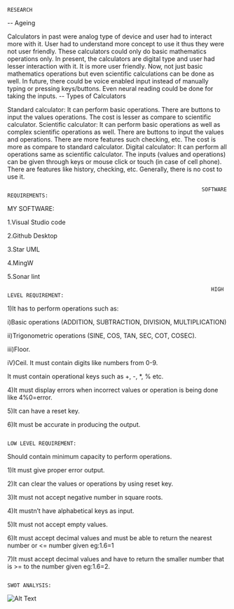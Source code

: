                                                                     
                                                                    RESEARCH

-- Ageing

Calculators in past were analog type of device and user had to interact more with it. User had to understand more concept to use it thus they were not user friendly. These calculators could only do basic mathematics operations only.
In present, the calculators are digital type and user had lesser interaction with it. It is more user friendly. Now, not just basic mathematics operations but even scientific calculations can be done as well.
In future, there could be voice enabled input instead of manually typing or pressing keys/buttons. Even neural reading could be done for taking the inputs.
-- Types of Calculators

Standard calculator: It can perform basic operations. There are buttons to input the values operations. The cost is lesser as compare to scientific calculator.
Scientific calculator: It can perform basic operations as well as complex scientific operations as well. There are buttons to input the values and operations. There are more features such checking, etc. The cost is more as compare to standard calculator.
Digital calculator: It can perform all operations same as scientific calculator. The inputs (values and operations) can be given through keys or mouse click or touch (in case of cell phone). There are features like history, checking, etc. Generally, there is no cost to use it.

                                                                 
                                                                  SOFTWARE REQUIREMENTS:

MY SOFTWARE:

1.Visual Studio code

2.Github Desktop

3.Star UML

4.MingW

5.Sonar lint


                                                                     HIGH LEVEL REQUIREMENT:

1)It has to perform operations such as:

  i)Basic operations (ADDITION, SUBTRACTION, DIVISION, MULTIPLICATION)
  
  ii)Trigonometric operations (SINE, COS, TAN, SEC, COT, COSEC).
  
  iii)Floor.
  
  iV)Ceil.
It must contain digits like numbers from 0-9.

It must contain operational keys such as +, -, *, % etc.

4)It must display errors when incorrect values or operation is being done like 4%0=error.

5)It can have a reset key.

6)It must be accurate in producing the output.



                                                                          LOW LEVEL REQUIREMENT:

Should contain minimum capacity to perform operations.

1)It must give proper error output.

2)It can clear the values or operations by using reset key.

3)It must not accept negative number in square roots.

4)It mustn’t have alphabetical keys as input.

5)It must not accept empty values.

6)It must accept decimal values and must be able to return the nearest number or <= number given eg:1.6=1

7)It must accept decimal values and have to return the smaller number that is >= to the number given eg:1.6=2.

                                                                                     
                                                                               SWOT ANALYSIS:

![Alt Text](https://github.com/vishalroshanJ/TEAM7_OPERATIONAL__CALCULATOR/blob/main/1_Requirements/SWOT.PNG)
